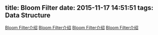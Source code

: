 title: Bloom Filter
date: 2015-11-17 14:51:51
tags: Data Structure
---
[Bloom Filter介绍](http://www.cnblogs.com/heaad/archive/2011/01/02/1924195.html)
[Bloom Filter介绍](http://www.cnblogs.com/heaad/archive/2011/01/02/1924195.html)
[Bloom Filter介绍](http://www.cnblogs.com/heaad/archive/2011/01/02/1924195.html)
[Bloom Filter介绍](http://www.cnblogs.com/heaad/archive/2011/01/02/1924195.html)

